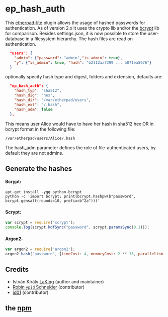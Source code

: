 # ep_hash_auth

This [etherpad-lite](http://etherpad.org) plugin allows the usage of hashed passwords for authentication.
As of version 2.x it uses the crypto lib and/or the [bcrypt](https://www.npmjs.com/package/bcrypt) lib for comparison.
Besides settings.json, it is now possible to store the user-database in a filesystem hierarchy. The hash files are read on authentication.

```JSON
  "users": {
	"admin": {"password": "admin","is_admin": true},
	"y": {"is_admin": true, "hash": "b2112aa7399 ... b071ea5976"}
  }
```

optionally specify hash type and digest, folders and extension, defaults are:

```JSON
  "ep_hash_auth": {
    "hash_typ": "sha512",
    "hash_dig": "hex",
    "hash_dir": "/var/etherpad/users",
    "hash_ext": "/.hash",
    "hash_adm": false
  },
```
This means user Alice would have to have her hash in sha512 hex OR in bcrypt format in the following file:
```Shell
/var/etherpad/users/Alice/.hash
```
The hash_adm parameter defines the role of file-authenticated users, by default they are not admins.

## Generate the hashes
#### Bcrypt:
```Shell
apt-get install -yqq python-bcrypt
python -c 'import bcrypt; print(bcrypt.hashpw(b"password", bcrypt.gensalt(rounds=10, prefix=b"2a")))'
```
#### Scrypt:
```Javascript
var scrypt = require('scrypt');
console.log(scrypt.kdfSync("password", scrypt.paramsSync(0.1)));
```
#### Argon2:
```Javascript
var argon2 = require('argon2');
argon2.hash("password", {timeCost: 4, memoryCost: 2 ** 13, parallelism: 2, type: argon2.argon2i}).then(hash => {console.log(hash);});
```

## Credits

* István Király [LaKing](https://github.com/LaKing) (author and maintainer)
* [Robin `ypid` Schneider](https://github.com/ypid) (contributor)
* [id01](https://github.com/id01) (contributor)

## the [npm](https://www.npmjs.com/package/ep_hash_auth)
